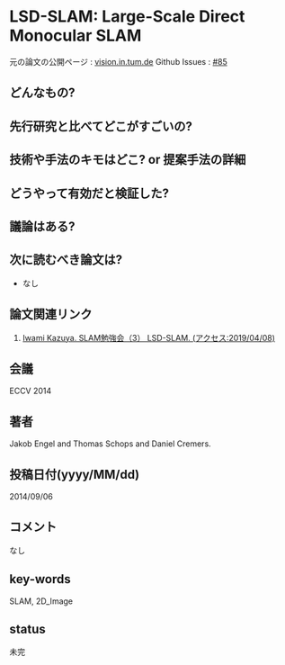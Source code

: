 # LSD-SLAM: Large-Scale Direct Monocular SLAM

元の論文の公開ページ : [vision.in.tum.de](https://vision.in.tum.de/_media/spezial/bib/engel14eccv.pdf)
Github Issues : [#85](https://github.com/Obarads/obarads.github.io/issues/85)

## どんなもの?

## 先行研究と比べてどこがすごいの?

## 技術や手法のキモはどこ? or 提案手法の詳細

## どうやって有効だと検証した?

## 議論はある?

## 次に読むべき論文は?
- なし

## 論文関連リンク
1. [Iwami Kazuya. SLAM勉強会（3） LSD-SLAM. (アクセス:2019/04/08)](https://www.slideshare.net/kazuya_tennis/slam3-lsdslam)

## 会議
ECCV 2014

## 著者
Jakob Engel and Thomas Schops and Daniel Cremers.

## 投稿日付(yyyy/MM/dd)
2014/09/06

## コメント
なし

## key-words
SLAM, 2D_Image

## status
未完